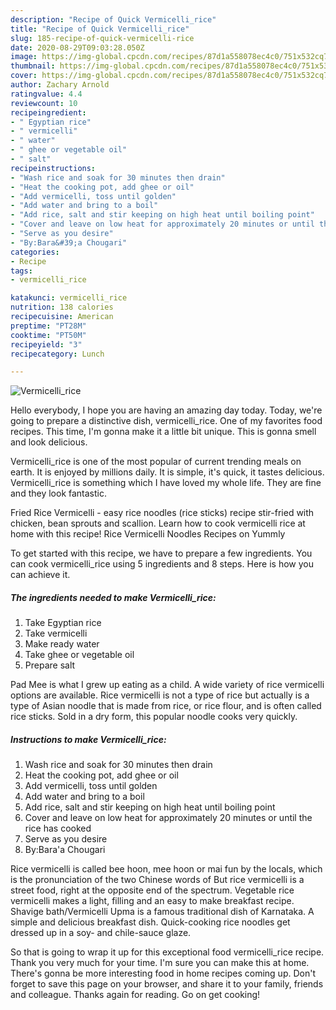 ```yaml
---
description: "Recipe of Quick Vermicelli_rice"
title: "Recipe of Quick Vermicelli_rice"
slug: 185-recipe-of-quick-vermicelli-rice
date: 2020-08-29T09:03:28.050Z
image: https://img-global.cpcdn.com/recipes/87d1a558078ec4c0/751x532cq70/vermicelli_rice-recipe-main-photo.jpg
thumbnail: https://img-global.cpcdn.com/recipes/87d1a558078ec4c0/751x532cq70/vermicelli_rice-recipe-main-photo.jpg
cover: https://img-global.cpcdn.com/recipes/87d1a558078ec4c0/751x532cq70/vermicelli_rice-recipe-main-photo.jpg
author: Zachary Arnold
ratingvalue: 4.4
reviewcount: 10
recipeingredient:
- " Egyptian rice"
- " vermicelli"
- " water"
- " ghee or vegetable oil"
- " salt"
recipeinstructions:
- "Wash rice and soak for 30 minutes then drain"
- "Heat the cooking pot, add ghee or oil"
- "Add vermicelli, toss until golden"
- "Add water and bring to a boil"
- "Add rice, salt and stir keeping on high heat until boiling point"
- "Cover and leave on low heat for approximately 20 minutes or until the rice has cooked"
- "Serve as you desire"
- "By:Bara&#39;a Chougari"
categories:
- Recipe
tags:
- vermicelli_rice

katakunci: vermicelli_rice 
nutrition: 138 calories
recipecuisine: American
preptime: "PT28M"
cooktime: "PT50M"
recipeyield: "3"
recipecategory: Lunch

---
```



![Vermicelli_rice](https://img-global.cpcdn.com/recipes/87d1a558078ec4c0/751x532cq70/vermicelli_rice-recipe-main-photo.jpg)

Hello everybody, I hope you are having an amazing day today. Today, we're going to prepare a distinctive dish, vermicelli_rice. One of my favorites food recipes. This time, I'm gonna make it a little bit unique. This is gonna smell and look delicious.

Vermicelli_rice is one of the most popular of current trending meals on earth. It is enjoyed by millions daily. It is simple, it's quick, it tastes delicious. Vermicelli_rice is something which I have loved my whole life. They are fine and they look fantastic.

Fried Rice Vermicelli - easy rice noodles (rice sticks) recipe stir-fried with chicken, bean sprouts and scallion. Learn how to cook vermicelli rice at home with this recipe! Rice Vermicelli Noodles Recipes on Yummly


To get started with this recipe, we have to prepare a few ingredients. You can cook vermicelli_rice using 5 ingredients and 8 steps. Here is how you can achieve it.

<!--inarticleads1-->

##### The ingredients needed to make Vermicelli_rice:

1. Take  Egyptian rice
1. Take  vermicelli
1. Make ready  water
1. Take  ghee or vegetable oil
1. Prepare  salt


Pad Mee is what I grew up eating as a child. A wide variety of rice vermicelli options are available. Rice vermicelli is not a type of rice but actually is a type of Asian noodle that is made from rice, or rice flour, and is often called rice sticks. Sold in a dry form, this popular noodle cooks very quickly. 

<!--inarticleads2-->

##### Instructions to make Vermicelli_rice:

1. Wash rice and soak for 30 minutes then drain
1. Heat the cooking pot, add ghee or oil
1. Add vermicelli, toss until golden
1. Add water and bring to a boil
1. Add rice, salt and stir keeping on high heat until boiling point
1. Cover and leave on low heat for approximately 20 minutes or until the rice has cooked
1. Serve as you desire
1. By:Bara&#39;a Chougari


Rice vermicelli is called bee hoon, mee hoon or mai fun by the locals, which is the pronunciation of the two Chinese words of But rice vermicelli is a street food, right at the opposite end of the spectrum. Vegetable rice vermicelli makes a light, filling and an easy to make breakfast recipe. Shavige bath/Vermicelli Upma is a famous traditional dish of Karnataka. A simple and delicious breakfast dish. Quick-cooking rice noodles get dressed up in a soy- and chile-sauce glaze. 

So that is going to wrap it up for this exceptional food vermicelli_rice recipe. Thank you very much for your time. I'm sure you can make this at home. There's gonna be more interesting food in home recipes coming up. Don't forget to save this page on your browser, and share it to your family, friends and colleague. Thanks again for reading. Go on get cooking!
